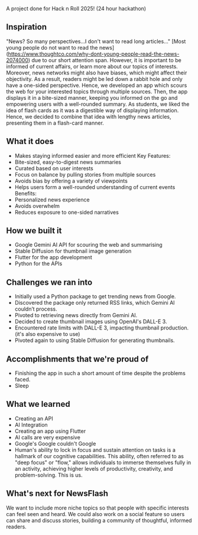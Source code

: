 A project done for Hack n Roll 2025! (24 hour hackathon)

## Inspiration
"News? So many perspectives...I don't want to read long articles..."
[Most young people do not want to read the news] (https://www.thoughtco.com/why-dont-young-people-read-the-news-2074000) due to our short attention span. However, it is important to be informed of current affairs, or learn more about our topics of interests. Moreover, news networks might also have biases, which might affect their objectivity. As a result, readers might be led down a rabbit hole and only have a one-sided perspective. Hence, we developed an app which scours the web for your interested topics through multiple sources. Then, the app displays it in a bite-sized manner, keeping you informed on the go and empowering users with a well-rounded summary. 
As students, we liked the idea of flash cards as it was a digestible way of displaying information. Hence, we decided to combine that idea with lengthy news articles, presenting them in a flash-card manner.


## What it does
- Makes staying informed easier and more efficient
Key Features:
- Bite-sized, easy-to-digest news summaries
- Curated based on user interests
- Focus on balance by pulling stories from multiple sources
- Avoids bias by offering a variety of viewpoints
- Helps users form a well-rounded understanding of current events
Benefits:
- Personalized news experience
- Avoids overwhelm
- Reduces exposure to one-sided narratives


## How we built it
- Google Gemini AI API for scouring the web and summarising
- Stable Diffusion for thumbnail image generation
- Flutter for the app development
- Python for the APIs


## Challenges we ran into
- Initially used a Python package to get trending news from Google.
- Discovered the package only returned RSS links, which Gemini AI couldn’t process.
- Pivoted to retrieving news directly from Gemini AI.
- Decided to create thumbnail images using OpenAI's DALL-E 3.
- Encountered rate limits with DALL-E 3, impacting thumbnail production. (it's also expensive to use)
- Pivoted again to using Stable Diffusion for generating thumbnails.


## Accomplishments that we're proud of
- Finishing the app in such a short amount of time despite the problems faced.
- Sleep


## What we learned
- Creating an API
- AI Integration
- Creating an app using Flutter
- AI calls are very expensive
- Google's Google couldn't Google
- Human's ability to lock in focus and sustain attention on tasks is a hallmark of our cognitive capabilities. This ability, often referred to as "deep focus" or "flow," allows individuals to immerse themselves fully in an activity, achieving higher levels of productivity, creativity, and problem-solving. This is us. 


## What's next for NewsFlash
We want to include more niche topics so that people with specific interests can feel seen and heard. We could also work on a social feature so users can share and discuss stories, building a community of thoughtful, informed readers. 
